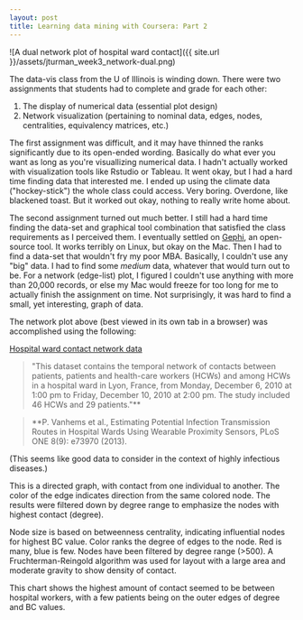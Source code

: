 ```yaml
---
layout: post
title: Learning data mining with Coursera: Part 2
---
```


![A dual network plot of hospital ward contact]({{ site.url }}/assets/jturman_week3_network-dual.png)

The data-vis class from the U of Illinois is winding down. There were two assignments that students had to complete and grade for each other:
1. The display of numerical data (essential plot design)
2. Network visualization (pertaining to nominal data, edges, nodes, centralities, equivalency matrices, etc.)

The first assignment was difficult, and it may have thinned the ranks significantly due to its open-ended wording. Basically do what ever you want as long as you're visuallizing numerical data. I hadn't actually worked with visualization tools like Rstudio or Tableau. It went okay, but I had a hard time finding data that interested me. I ended up using the climate data ("hockey-stick") the whole class could access. Very boring. Overdone, like blackened toast. But it worked out okay, nothing to really write home about. 

The second assignment turned out much better. I still had a hard time finding the data-set and graphical tool combination that satisfied the class requirements as I perceived them. I eventually settled on [Gephi](http://gephi.org), an open-source tool. It works terribly on Linux, but okay on the Mac. Then I had to find a data-set that wouldn't fry my poor MBA. Basically, I couldn't use any "big" data. I had to find some _medium_ data, whatever that would turn out to be. For a network (edge-list) plot, I figured I couldn't use anything with more than 20,000 records, or else my Mac would freeze for too long for me to actually finish the assignment on time. Not surprisingly, it was hard to find a small, yet interesting, graph of data.

The network plot above (best viewed in its own tab in a browser) was accomplished using the following:

[Hospital ward contact network data](http://www.sociopatterns.org/datasets/hospital-ward-dynamic-contact-network/)

> "This dataset contains the temporal network of contacts between patients, patients and health-care workers (HCWs) and among HCWs in a hospital ward in Lyon, France, from Monday, December 6, 2010 at 1:00 pm to Friday, December 10, 2010 at 2:00 pm. The study included 46 HCWs and 29 patients."**

> **P. Vanhems et al., Estimating Potential Infection Transmission Routes in Hospital Wards Using Wearable Proximity Sensors, PLoS ONE 8(9): e73970 (2013).

(This seems like good data to consider in the context of highly infectious diseases.)

This is a directed graph, with contact from one individual to another. The color of the edge indicates direction from the same colored node. The results were filtered down by degree range to emphasize the nodes with highest contact (degree).

Node size is based on betweenness centrality, indicating influential nodes for highest BC value. Color ranks the degree of edges to the node. Red is many, blue is few. Nodes have been filtered by degree range (>500). A Fruchterman-Reingold algorithm was used for layout with a large area and moderate gravity to show density of contact.

This chart shows the highest amount of contact seemed to be between hospital workers, with a few patients being on the outer edges of degree and BC values.

